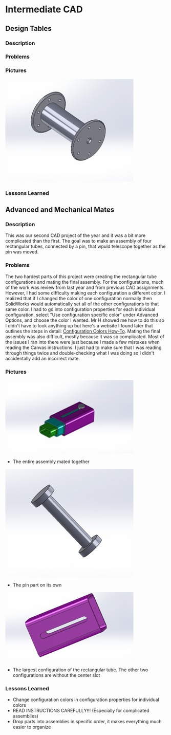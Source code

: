 # Intermediate CAD

## Design Tables

  ### Description

  ### Problems

  ### Pictures

<img src = "https://github.com/gwyatt40/IntermediateCAD/blob/master/Media/DesignTablesMedium.png" width="400">
  
  ### Lessons Learned

## Advanced and Mechanical Mates

 ### Description
 This was our second CAD project of the year and it was a bit more complicated than the first. The goal was to make an assembly of four rectangular tubes, connected by a pin, that wpuld telescope together as the pin was moved. 
 
 ### Problems
 The two hardest parts of this project were creating the rectangular tube configurations and mating the final assembly. For the configurations, much of the work was review from last year and from previous CAD assignments. However, I had some difficulty making each configuration a different color. I realized that if I changed the color of one configuration normally then SolidWorks would automatically set all of the other configurations to that same color. I had to go into configuration properties for each individual configuration, select "Use configuration specific color" under Advanced Options, and choose the color I wanted. Mr H showed me how to do this so I didn't have to look anything up but here's a website I found later that outlines the steps in detail: [Configuration Colors How-To](https://www.cati.com/blog/2016/06/solidworks-configuration-specific-color/). Mating the final assembly was also difficult, mostly because it was so complicated. Most of the issues I ran into there were just because I made a few mistakes when reading the Canvas instructions. I just had to make sure that I was reading through things twice and double-checking what I was doing so I didn't accidentally add an incorrect mate. 
 
 ### Pictures
 <img src = "https://github.com/gwyatt40/IntermediateCAD/blob/master/Media/AdvancedMechanicalAssembly.png" width="400">

- The entire assembly mated together


<img src = "https://github.com/gwyatt40/IntermediateCAD/blob/master/Media/AdvancedMechanicalPin.png" width="400">

- The pin part on its own


<img src = "https://github.com/gwyatt40/IntermediateCAD/blob/master/Media/AdvancedMechanicalTube.png" width="400">


- The largest configuration of the rectangular tube. The other two configurations are without the center slot

 ### Lessons Learned
 - Change configuration colors in configuration properties for individual colors
 - READ INSTRUCTIONS CAREFULLY!!! (Especially for complicated assemblies) 
 - Drop parts into assemblies in specific order, it makes everything much easier to organize
 
 
 
